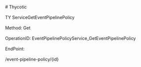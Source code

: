 <br>#     Thycotic</br>
<br>TY ServiceGetEventPipelinePolicy</br>
<br>Method: Get</br>
<br>OperationID: EventPipelinePolicyService_GetEventPipelinePolicy</br>
<br>EndPoint:</br>
<br>/event-pipeline-policy/{id}</br>
